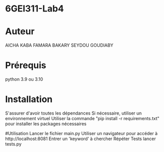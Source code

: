 # 6GEI311-Lab4

# Auteur 
AICHA KABA 
FAMARA BAKARY SEYDOU GOUDIABY

# Prérequis
python 3.9 ou 3.10

# Installation 

S'assurer d'avoir toutes les dépendances
Si nécessaire, utiliser un environnement virtuel
Utiliser la commande "pip install -r requirements.txt" pour installer les packages nécessaires

#Utilisation
Lancer le fichier main.py
Utiliser un navigateur pour accéder à http://localhost:8081
Entrer un 'keyword' à chercher
Répéter
 Tests 
 lancer tests.py
 
